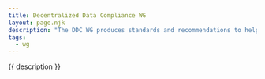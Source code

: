 ```yaml
---
title: Decentralized Data Compliance WG
layout: page.njk
description: "The DDC WG produces standards and recommendations to help people and companies comply with legal obligations when using decent technologies."
tags:
  - wg
---
```


{{ description }}
